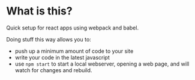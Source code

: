 # What is this?

Quick setup for react apps using webpack and babel.

Doing stuff this way allows you to:
* push up a minimum amount of code to your site
* write your code in the latest javascript
* use `npm start` to start a local webserver, opening a web page, and will watch for changes and rebuild.
